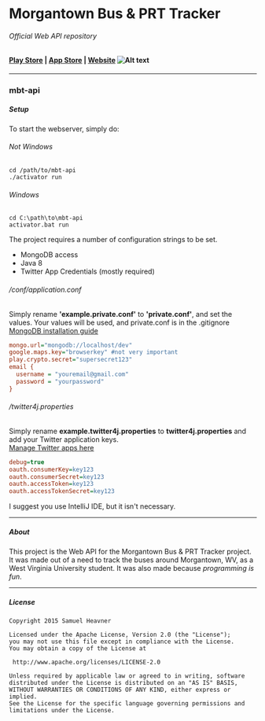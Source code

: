 # Morgantown Bus & PRT Tracker 
###### Official Web API repository

#### [Play Store](https://play.google.com/store/apps/details?id=com.slheavner.wvubus) | [App Store](https://itunes.apple.com/us/app/morgantown-bus-prt-tracker/id993385664?ls=1&mt=8) | [Website](http://morgantownbustracker.org) ![Alt text](https://raw.github.com/slheavner/mbt-android/master/app/src/main/res/drawable-xxxhdpi/ic_launcher.png "mbt-android logo")
-----
### mbt-api

##### Setup

To start the webserver, simply do:
###### Not Windows
```Shell
cd /path/to/mbt-api
./activator run
```
###### Windows
```Shell
cd C:\path\to\mbt-api
activator.bat run
```

The project requires a number of configuration strings to be set.

* MongoDB access
* Java 8
* Twitter App Credentials (mostly required)

###### /conf/application.conf
Simply rename **'example.private.conf'** to **'private.conf'**, and set the values. Your values will be used, and private.conf is in the .gitignore  
[MongoDB installation guide](https://docs.mongodb.org/v3.0/installation/#installation-guides)  
```INI
mongo.url="mongodb://localhost/dev"
google.maps.key="browserkey" #not very important
play.crypto.secret="supersecret123"
email {
  username = "youremail@gmail.com"
  password = "yourpassword"
}
```
###### /twitter4j.properties
Simply rename **example.twitter4j.properties** to **twitter4j.properties** and add your Twitter application keys.  
[Manage Twitter apps here](https://apps.twitter.com/)
```INI
debug=true
oauth.consumerKey=key123
oauth.consumerSecret=key123
oauth.accessToken=key123
oauth.accessTokenSecret=key123
```

I suggest you use IntelliJ IDE, but it isn't necessary.

-----
##### About

This project is the Web API for the Morgantown Bus & PRT Tracker project. It was made out of a need to track the buses around Morgantown, WV, as a West Virginia University student. It was also made because *programming is fun*.

-----
##### License
```
Copyright 2015 Samuel Heavner

Licensed under the Apache License, Version 2.0 (the "License");
you may not use this file except in compliance with the License.
You may obtain a copy of the License at

 http://www.apache.org/licenses/LICENSE-2.0

Unless required by applicable law or agreed to in writing, software
distributed under the License is distributed on an "AS IS" BASIS,
WITHOUT WARRANTIES OR CONDITIONS OF ANY KIND, either express or implied.
See the License for the specific language governing permissions and
limitations under the License.
```


